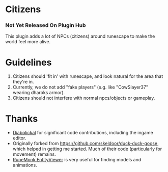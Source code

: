 # Citizens

### **Not Yet Released On Plugin Hub**

This plugin adds a lot of NPCs (citizens) around runescape to make the world feel more alive.

# Guidelines

1. Citizens should 'fit in' with runescape, and look natural for the area that they're in.
2. Currently, we do not add "fake players" (e.g. like "CowSlayer37" wearing dharoks armor).
3. Citizens should not interfere with normal npcs/objects or gameplay.

# Thanks

- [Diabolickal](https://github.com/Diabolickal) for significant code contributions, including the ingame editor.
- Originally forked from https://github.com/skeldoor/duck-duck-goose, which helped in getting me started. Much of
  their code (particularly for movement) remains.
- [RuneMonk EntityViewer](https://runemonk.com/tools/entityviewer/?type=item&id=6169#/?type=npc&id=2205&anim=6966&rotation=-1.25_0.21_0&translation=0_-100_-185)
  is very useful for finding models and animations.
